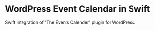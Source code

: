 # WordPress Event Calendar in Swift
Swift integration of "The Events Calender" plugin for WordPress.
